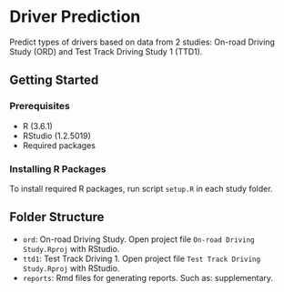 # Driver Prediction
Predict types of drivers based on data from 2 studies: On-road Driving Study (ORD) and Test Track Driving Study 1 (TTD1).

## Getting Started
### Prerequisites
- R (3.6.1)
- RStudio (1.2.5019)
- Required packages

### Installing R Packages
To install required R packages, run script `setup.R` in each study folder.

## Folder Structure
- `ord`: On-road Driving Study. Open project file `On-road Driving Study.Rproj` with RStudio.
- `ttd1`: Test Track Driving 1. Open project file `Test Track Driving Study.Rproj` with RStudio.
- `reports`: Rmd files for generating reports. Such as: supplementary.
